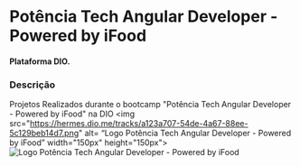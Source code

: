 # Potência Tech Angular Developer - Powered by iFood
#### Plataforma DIO.

### Descrição
Projetos Realizados durante o bootcamp "Potência Tech Angular Developer - Powered by iFood" na DIO
<img src="https://hermes.dio.me/tracks/a123a707-54de-4a67-88ee-5c129beb14d7.png" alt= “Logo Potência Tech Angular Developer - Powered by iFood” width="150px" height="150px">
![Logo Potência Tech Angular Developer - Powered by iFood](https://hermes.dio.me/tracks/a123a707-54de-4a67-88ee-5c129beb14d7.png)
